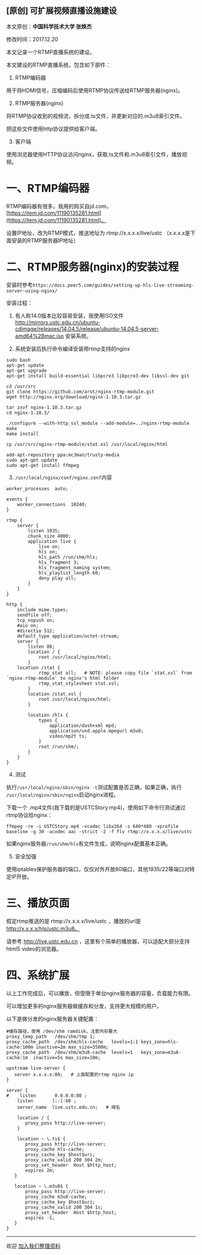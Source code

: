 ## [原创] 可扩展视频直播设施建设

本文原创：**中国科学技术大学 张焕杰**

修改时间：2017.12.20

本文记录一个RTMP直播系统的建设。

本文建设的RTMP直播系统，包含如下部件：

1. RTMP编码器

用于将HDMI信号，压缩编码后使用RTMP协议传送给RTMP服务器(nginx)。

2. RTMP服务器(nginx)

将RTMP协议收到的视频流，拆分成.ts文件，并更新对应的.m3u8索引文件。

把这些文件使用http协议提供给客户端。

3. 客户端

使用浏览器使用HTTP协议访问nginx，获取.ts文件和.m3u8索引文件，播放视频。

 
# 一、RTMP编码器

RTMP编码器有很多，我用的购买自jd.com，[https://item.jd.com/11190135281.html](https://item.jd.com/11190135281.html)。

设置IP地址，改为RTMP模式，推送地址为  rtmp://x.x.x.x/live/ustc   （x.x.x.x是下面安装的RTMP服务器IP地址）

# 二、RTMP服务器(nginx)的安装过程

安装时参考`https://docs.peer5.com/guides/setting-up-hls-live-streaming-server-using-nginx/`

安装过程：

1. 有人称14.0版本比较容易安装，我使用ISO文件 http://mirrors.ustc.edu.cn/ubuntu-cdimage/releases/14.04.5/release/ubuntu-14.04.5-server-amd64%2Bmac.iso 安装系统。

2. 系统安装后执行命令编译安装带rtmp支持的nginx

```
sudo bash
apt-get update
apt-get upgrade
apt-get install build-essential libpcre3 libpcre3-dev libssl-dev git

cd /usr/src
git clone https://github.com/arut/nginx-rtmp-module.git
wget http://nginx.org/download/nginx-1.10.3.tar.gz

tar zxvf nginx-1.10.3.tar.gz
cd nginx-1.10.3/

./configure --with-http_ssl_module --add-module=../nginx-rtmp-module
make
make install

cp /usr/src/nginx-rtmp-module/stat.xsl /usr/local/nginx/html

add-apt-repository ppa:mc3man/trusty-media
sudo apt-get update
sudo apt-get install ffmpeg
```

3. `/usr/local/nginx/conf/nginx.conf`内容

```
worker_processes  auto;

events {
    worker_connections  10240;
}

rtmp {
    server {
        listen 1935;
        chunk_size 4000;
        application live {
            live on;
            hls on;
            hls_path /run/shm/hls;
            hls_fragment 3;
            hls_fragment_naming system;
            hls_playlist_length 60;
            deny play all;
        }
    }
}

http {
    include mime.types;
    sendfile off;
    tcp_nopush on;
    #aio on;
    #directio 512;
    default_type application/octet-stream;
    server {
        listen 80;
        location / {
            root /usr/local/nginx/html;
        }
 	location /stat {
            rtmp_stat all;   # NOTE: please copy file `stat.xsl` from `nginx-rtmp-module` to nginx's html folder
            rtmp_stat_stylesheet stat.xsl;
        }
        location /stat.xsl {
            root /usr/local/nginx/html;
        }

        location /hls {
            types {
                application/dash+xml mpd;
                application/vnd.apple.mpegurl m3u8;
                video/mp2t ts;
            }
            root /run/shm/;
        }
    }
}
```

4. 测试

执行`/usr/local/nginx/sbin/nginx -t`测试配置是否正确，如果正确，执行
`/usr/local/nginx/sbin/nginx`启动nginx进程。

下载一个 .mp4文件(我下载的是USTCStory.mp4)，使用如下命令行测试通过rtmp协议给nginx：
```
ffmpeg -re -i USTCStory.mp4 -vcodec libx264 -s 640*480 -vprofile baseline -g 30 -acodec aac -strict -2 -f flv rtmp://x.x.x.x/live/ustc
```
如果nginx服务器`/run/shm/hls`有文件生成，说明nginx配置基本正确。

5. 安全加强

使用iptables保护服务器的端口，仅仅对外开放80端口，其他1935/22等端口对特定IP开放。

# 三、播放页面

假定rtmp推送的是 rtmp://x.x.x.x/live/ustc ，播放的url是 http://x.x.x.x/hls/ustc.m3u8。

请参考 http://live.ustc.edu.cn ，这里有个简单的播放器，可以适配大部分支持html5 video的浏览器。

# 四、系统扩展

以上工作完成后，可以播放，但受限于单台nginx服务器的容量，负载能力有限。

可以增加更多的nginx服务器做缓存和分发，支持更大规模的用户。

以下是做分发的nginx服务器关键配置：

```
#缓存路径，使用 /dev/shm ramdisk，注意内存要大
proxy_temp_path   /dev/shm/tmp 1;
proxy_cache_path  /dev/shm/hls-cache   levels=1:1 keys_zone=hls-cache:100m inactive=2m max_size=3500m;
proxy_cache_path  /dev/shm/m3u8-cache  levels=1   keys_zone=m3u8-cache:1m  inactive=5s max_size=10m;

upstream live-server {
   server x.x.x.x:80;   # 上面配置的rtmp nginx ip
}

server {
#    listen       0.0.0.0:80 ;
    listen       [::]:80 ;
    server_name  live.ustc.edu.cn;   # 域名

    location / {
       proxy_pass http://live-server;
    }

    location ~ \.ts$ {
       proxy_pass http://live-server;
       proxy_cache hls-cache;
       proxy_cache_key $host$uri;
       proxy_cache_valid 200 304 2m;
       proxy_set_header  Host $http_host;
       expires 2m;
   }

   location ~ \.m3u8$ {
       proxy_pass http://live-server;
       proxy_cache m3u8-cache;
       proxy_cache_key $host$uri;
       proxy_cache_valid 200 304 1s;
       proxy_set_header  Host $http_host;
       expires -1;
   }
}
```

***
欢迎 [加入我们整理资料](https://github.com/bg6cq/ITTS)
